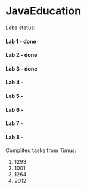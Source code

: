 # JavaEducation
Labs status:
#### Lab 1 - done
#### Lab 2 - done
#### Lab 3 - done
#### Lab 4 -
#### Lab 5 -
#### Lab 6 -
#### Lab 7 -
#### Lab 8 -

Complited tasks from Timus:
1. 1293
2. 1001
3. 1264
4. 2012
